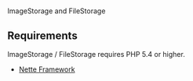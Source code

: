 #
ImageStorage and FileStorage

Requirements
------------

ImageStorage / FileStorage requires PHP 5.4 or higher.

- [Nette Framework](https://github.com/nette/nette)
